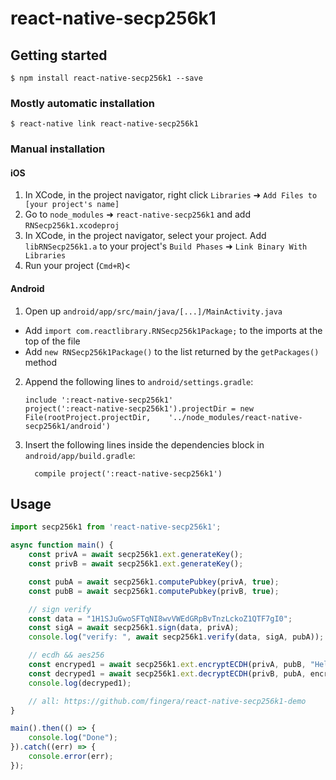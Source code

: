 
# react-native-secp256k1

## Getting started

`$ npm install react-native-secp256k1 --save`

### Mostly automatic installation

`$ react-native link react-native-secp256k1`

### Manual installation


#### iOS

1. In XCode, in the project navigator, right click `Libraries` ➜ `Add Files to [your project's name]`
2. Go to `node_modules` ➜ `react-native-secp256k1` and add `RNSecp256k1.xcodeproj`
3. In XCode, in the project navigator, select your project. Add `libRNSecp256k1.a` to your project's `Build Phases` ➜ `Link Binary With Libraries`
4. Run your project (`Cmd+R`)<

#### Android

1. Open up `android/app/src/main/java/[...]/MainActivity.java`
  - Add `import com.reactlibrary.RNSecp256k1Package;` to the imports at the top of the file
  - Add `new RNSecp256k1Package()` to the list returned by the `getPackages()` method
2. Append the following lines to `android/settings.gradle`:
  	```
  	include ':react-native-secp256k1'
  	project(':react-native-secp256k1').projectDir = new File(rootProject.projectDir, 	'../node_modules/react-native-secp256k1/android')
  	```
3. Insert the following lines inside the dependencies block in `android/app/build.gradle`:
  	```
      compile project(':react-native-secp256k1')
  	```


## Usage
```javascript
import secp256k1 from 'react-native-secp256k1';

async function main() {
	const privA = await secp256k1.ext.generateKey();
	const privB = await secp256k1.ext.generateKey();

	const pubA = await secp256k1.computePubkey(privA, true);
	const pubB = await secp256k1.computePubkey(privB, true);

	// sign verify
	const data = "1H1SJuGwoSFTqNI8wvVWEdGRpBvTnzLckoZ1QTF7gI0";
	const sigA = await secp256k1.sign(data, privA);
	console.log("verify: ", await secp256k1.verify(data, sigA, pubA));

	// ecdh && aes256
	const encryped1 = await secp256k1.ext.encryptECDH(privA, pubB, "Hello World");
	const decryped1 = await secp256k1.ext.decryptECDH(privB, pubA, encryped1);
	console.log(decryped1);

	// all: https://github.com/fingera/react-native-secp256k1-demo
}

main().then(() => {
	console.log("Done");
}).catch((err) => {
	console.error(err);
});

```
  